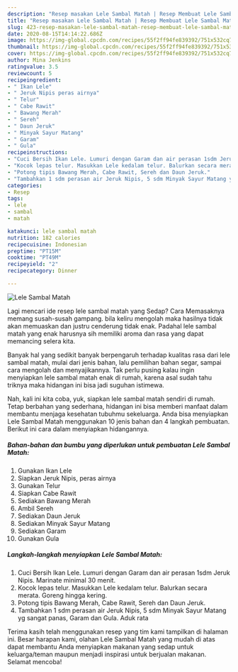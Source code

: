 ```yaml
---
description: "Resep masakan Lele Sambal Matah | Resep Membuat Lele Sambal Matah Yang Lezat Sekali"
title: "Resep masakan Lele Sambal Matah | Resep Membuat Lele Sambal Matah Yang Lezat Sekali"
slug: 423-resep-masakan-lele-sambal-matah-resep-membuat-lele-sambal-matah-yang-lezat-sekali
date: 2020-08-15T14:14:22.686Z
image: https://img-global.cpcdn.com/recipes/55f2ff94fe839392/751x532cq70/lele-sambal-matah-foto-resep-utama.jpg
thumbnail: https://img-global.cpcdn.com/recipes/55f2ff94fe839392/751x532cq70/lele-sambal-matah-foto-resep-utama.jpg
cover: https://img-global.cpcdn.com/recipes/55f2ff94fe839392/751x532cq70/lele-sambal-matah-foto-resep-utama.jpg
author: Mina Jenkins
ratingvalue: 3.5
reviewcount: 5
recipeingredient:
- " Ikan Lele"
- " Jeruk Nipis peras airnya"
- " Telur"
- " Cabe Rawit"
- " Bawang Merah"
- " Sereh"
- " Daun Jeruk"
- " Minyak Sayur Matang"
- " Garam"
- " Gula"
recipeinstructions:
- "Cuci Bersih Ikan Lele. Lumuri dengan Garam dan air perasan 1sdm Jeruk Nipis. Marinate minimal 30 menit."
- "Kocok lepas telur. Masukkan Lele kedalam telur. Balurkan secara merata. Goreng hingga kering."
- "Potong tipis Bawang Merah, Cabe Rawit, Sereh dan Daun Jeruk."
- "Tambahkan 1 sdm perasan air Jeruk Nipis, 5 sdm Minyak Sayur Matang yg sangat panas, Garam dan Gula. Aduk rata"
categories:
- Resep
tags:
- lele
- sambal
- matah

katakunci: lele sambal matah 
nutrition: 182 calories
recipecuisine: Indonesian
preptime: "PT15M"
cooktime: "PT49M"
recipeyield: "2"
recipecategory: Dinner

---
```



![Lele Sambal Matah](https://img-global.cpcdn.com/recipes/55f2ff94fe839392/751x532cq70/lele-sambal-matah-foto-resep-utama.jpg)

Lagi mencari ide resep lele sambal matah yang Sedap? Cara Memasaknya memang susah-susah gampang. bila keliru mengolah maka hasilnya tidak akan memuaskan dan justru cenderung tidak enak. Padahal lele sambal matah yang enak harusnya sih memiliki aroma dan rasa yang dapat memancing selera kita.

Banyak hal yang sedikit banyak berpengaruh terhadap kualitas rasa dari lele sambal matah, mulai dari jenis bahan, lalu pemilihan bahan segar, sampai cara mengolah dan menyajikannya. Tak perlu pusing kalau ingin menyiapkan lele sambal matah enak di rumah, karena asal sudah tahu triknya maka hidangan ini bisa jadi suguhan istimewa.




Nah, kali ini kita coba, yuk, siapkan lele sambal matah sendiri di rumah. Tetap berbahan yang sederhana, hidangan ini bisa memberi manfaat dalam membantu menjaga kesehatan tubuhmu sekeluarga. Anda bisa menyiapkan Lele Sambal Matah menggunakan 10 jenis bahan dan 4 langkah pembuatan. Berikut ini cara dalam menyiapkan hidangannya.

<!--inarticleads1-->

##### Bahan-bahan dan bumbu yang diperlukan untuk pembuatan Lele Sambal Matah:

1. Gunakan  Ikan Lele
1. Siapkan  Jeruk Nipis, peras airnya
1. Gunakan  Telur
1. Siapkan  Cabe Rawit
1. Sediakan  Bawang Merah
1. Ambil  Sereh
1. Sediakan  Daun Jeruk
1. Sediakan  Minyak Sayur Matang
1. Sediakan  Garam
1. Gunakan  Gula




<!--inarticleads2-->

##### Langkah-langkah menyiapkan Lele Sambal Matah:

1. Cuci Bersih Ikan Lele. Lumuri dengan Garam dan air perasan 1sdm Jeruk Nipis. Marinate minimal 30 menit.
1. Kocok lepas telur. Masukkan Lele kedalam telur. Balurkan secara merata. Goreng hingga kering.
1. Potong tipis Bawang Merah, Cabe Rawit, Sereh dan Daun Jeruk.
1. Tambahkan 1 sdm perasan air Jeruk Nipis, 5 sdm Minyak Sayur Matang yg sangat panas, Garam dan Gula. Aduk rata




Terima kasih telah menggunakan resep yang tim kami tampilkan di halaman ini. Besar harapan kami, olahan Lele Sambal Matah yang mudah di atas dapat membantu Anda menyiapkan makanan yang sedap untuk keluarga/teman maupun menjadi inspirasi untuk berjualan makanan. Selamat mencoba!

